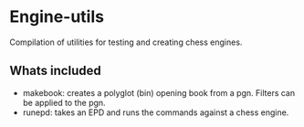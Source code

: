 # Engine-utils
Compilation of utilities for testing and creating chess engines.


## Whats included
- makebook: creates a polyglot (bin) opening book from a pgn. Filters can be applied to the pgn.
- runepd: takes an EPD and runs the commands against a chess engine.
